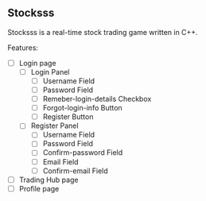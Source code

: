## Stocksss

Stocksss is a real-time stock trading game written in C++.

Features:
  - [ ] Login page
    - [ ] Login Panel
      - [ ] Username Field
      - [ ] Password Field
      - [ ] Remeber-login-details Checkbox
      - [ ] Forgot-login-info Button
      - [ ] Register Button
    - [ ] Register Panel
      - [ ] Username Field
      - [ ] Password Field
      - [ ] Confirm-password Field
      - [ ] Email Field
      - [ ] Confirm-email Field
  - [ ] Trading Hub page
  - [ ] Profile page